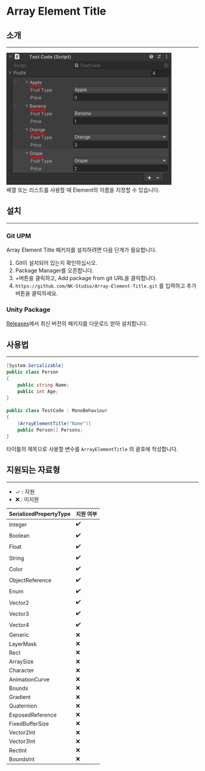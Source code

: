 # Array Element Title
## 소개
- - -

![Image.png](Image%2FImage.png)  
배열 또는 리스트를 사용할 때 Element의 이름을 지정할 수 있습니다.

## 설치
- - -
### Git UPM
Array Element Title 패키지를 설치하려면 다음 단계가 필요합니다.
1. Git이 설치되어 있는지 확인하십시오.
2. Package Manager를 오픈합니다.
3. +버튼을 클릭하고, Add package from git URL을 클릭합니다.
4. `https://github.com/NK-Studio/Array-Element-Title.git` 를 입력하고 추가 버튼을 클릭하세요.
   
### Unity Package
[Releases](https://github.com/NK-Studio/Array-Element-Title/releases)에서 최신 버전의 패키지를 다운로드 받아 설치합니다.
## 사용법
- - -
```cs
[System.Serializable]
public class Person
{
    public string Name;
    public int Age;
}

public class TestCode : MonoBehaviour
{
    [ArrayElementTitle("Name")]
    public Person[] Persons;
}
```
타이틀의 제목으로 사용할 변수를 `ArrayElementTitle` 의 괄호에 작성합니다.

## 지원되는 자료형
- - -  
 - ✓ : 지원
 - ❌ : 미지원

| SerializedPropertyType | 지원 여부 |
| ---------------------- |-------|
| Integer                | ✔️    |
| Boolean                | ✔️    |
| Float                  | ✔️    |
| String                 | ✔️    |
| Color                  | ✔️    |
| ObjectReference        | ✔️    |
| Enum                   | ✔️    |
| Vector2                | ✔️    |
| Vector3                | ✔️    |
| Vector4                | ✔️    |
| Generic                | ❌     |
| LayerMask              | ❌     |
| Rect                   | ❌     |
| ArraySize              | ❌     |
| Character              | ❌     |
| AnimationCurve         | ❌     |
| Bounds                 | ❌     |
| Gradient               | ❌     |
| Quaternion             | ❌     |
| ExposedReference       | ❌     |
| FixedBufferSize        | ❌     |
| Vector2Int             | ❌     |
| Vector3Int             | ❌     |
| RectInt                | ❌     |
| BoundsInt              | ❌     |
